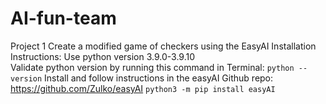 # AI-fun-team
Project 1
Create a modified game of checkers using the EasyAI
Installation Instructions:
Use python version 3.9.0-3.9.10 \
Validate python version by running this command in Terminal:
```python --version```
Install and follow instructions in the easyAI Github repo: https://github.com/Zulko/easyAI
```python3 -m pip install easyAI```


